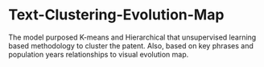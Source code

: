 # Text-Clustering-Evolution-Map
The model purposed K-means and Hierarchical that unsupervised learning based methodology to cluster the patent. Also, based on key phrases and population years relationships to visual evolution map.
